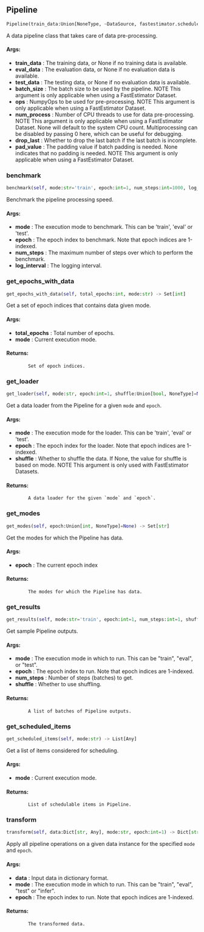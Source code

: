## Pipeline
```python
Pipeline(train_data:Union[NoneType, ~DataSource, fastestimator.schedule.schedule.Scheduler[~DataSource]]=None, eval_data:Union[NoneType, ~DataSource, fastestimator.schedule.schedule.Scheduler[~DataSource]]=None, test_data:Union[NoneType, ~DataSource, fastestimator.schedule.schedule.Scheduler[~DataSource]]=None, batch_size:Union[NoneType, int, fastestimator.schedule.schedule.Scheduler[int]]=None, ops:Union[NoneType, fastestimator.op.numpyop.numpyop.NumpyOp, fastestimator.schedule.schedule.Scheduler[fastestimator.op.numpyop.numpyop.NumpyOp], List[Union[fastestimator.op.numpyop.numpyop.NumpyOp, fastestimator.schedule.schedule.Scheduler[fastestimator.op.numpyop.numpyop.NumpyOp]]]]=None, num_process:Union[int, NoneType]=None, drop_last:bool=False, pad_value:Union[int, float, NoneType]=None)
```
A data pipeline class that takes care of data pre-processing.



#### Args:

* **train_data** :  The training data, or None if no training data is available.
* **eval_data** :  The evaluation data, or None if no evaluation data is available.
* **test_data** :  The testing data, or None if no evaluation data is available.
* **batch_size** :  The batch size to be used by the pipeline. NOTE This argument is only applicable when using a            FastEstimator Dataset.
* **ops** :  NumpyOps to be used for pre-processing. NOTE This argument is only applicable when using a FastEstimator            Dataset.
* **num_process** :  Number of CPU threads to use for data pre-processing. NOTE This argument is only applicable when            using a FastEstimator Dataset. None will default to the system CPU count. Multiprocessing can be disabled by            passing 0 here, which can be useful for debugging.
* **drop_last** :  Whether to drop the last batch if the last batch is incomplete.
* **pad_value** :  The padding value if batch padding is needed. None indicates that no padding is needed. NOTE This            argument is only applicable when using a FastEstimator Dataset.    

### benchmark
```python
benchmark(self, mode:str='train', epoch:int=1, num_steps:int=1000, log_interval:int=100) -> None
```
Benchmark the pipeline processing speed.



#### Args:

* **mode** :  The execution mode to benchmark. This can be 'train', 'eval' or 'test'.
* **epoch** :  The epoch index to benchmark. Note that epoch indices are 1-indexed.
* **num_steps** :  The maximum number of steps over which to perform the benchmark.
* **log_interval** :  The logging interval.        

### get_epochs_with_data
```python
get_epochs_with_data(self, total_epochs:int, mode:str) -> Set[int]
```
Get a set of epoch indices that contains data given mode.



#### Args:

* **total_epochs** :  Total number of epochs.
* **mode** :  Current execution mode.

#### Returns:
            Set of epoch indices.        

### get_loader
```python
get_loader(self, mode:str, epoch:int=1, shuffle:Union[bool, NoneType]=None) -> Union[torch.utils.data.dataloader.DataLoader, tensorflow.python.data.ops.dataset_ops.DatasetV2]
```
Get a data loader from the Pipeline for a given `mode` and `epoch`.



#### Args:

* **mode** :  The execution mode for the loader. This can be 'train', 'eval' or 'test'.
* **epoch** :  The epoch index for the loader. Note that epoch indices are 1-indexed.
* **shuffle** :  Whether to shuffle the data. If None, the value for shuffle is based on mode. NOTE This argument                is only used with FastEstimator Datasets.

#### Returns:
            A data loader for the given `mode` and `epoch`.        

### get_modes
```python
get_modes(self, epoch:Union[int, NoneType]=None) -> Set[str]
```
Get the modes for which the Pipeline has data.



#### Args:

* **epoch** :  The current epoch index

#### Returns:
            The modes for which the Pipeline has data.        

### get_results
```python
get_results(self, mode:str='train', epoch:int=1, num_steps:int=1, shuffle:bool=False) -> Union[List[Dict[str, Any]], Dict[str, Any]]
```
Get sample Pipeline outputs.



#### Args:

* **mode** :  The execution mode in which to run. This can be "train", "eval", or "test".
* **epoch** :  The epoch index to run. Note that epoch indices are 1-indexed.
* **num_steps** :  Number of steps (batches) to get.
* **shuffle** :  Whether to use shuffling.

#### Returns:
            A list of batches of Pipeline outputs.        

### get_scheduled_items
```python
get_scheduled_items(self, mode:str) -> List[Any]
```
Get a list of items considered for scheduling.



#### Args:

* **mode** :  Current execution mode.

#### Returns:
            List of schedulable items in Pipeline.        

### transform
```python
transform(self, data:Dict[str, Any], mode:str, epoch:int=1) -> Dict[str, Any]
```
Apply all pipeline operations on a given data instance for the specified `mode` and `epoch`.



#### Args:

* **data** :  Input data in dictionary format.
* **mode** :  The execution mode in which to run. This can be "train", "eval", "test" or "infer".
* **epoch** :  The epoch index to run. Note that epoch indices are 1-indexed.

#### Returns:
            The transformed data.        